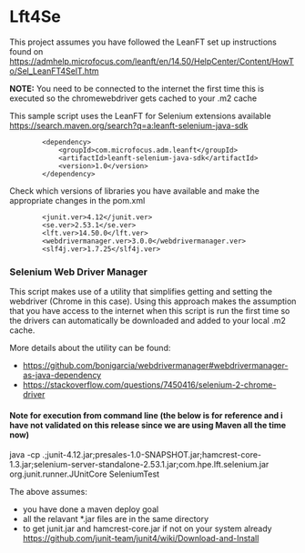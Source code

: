 # Lft4Se
This project assumes you have followed the LeanFT set up instructions found on https://admhelp.microfocus.com/leanft/en/14.50/HelpCenter/Content/HowTo/Sel_LeanFT4SelT.htm

**NOTE:** You need to be connected to the internet the first time this is executed so the chromewebdriver gets cached to your .m2 cache

This sample script uses the LeanFT for Selenium extensions available https://search.maven.org/search?q=a:leanft-selenium-java-sdk
```
        <dependency>
            <groupId>com.microfocus.adm.leanft</groupId>
            <artifactId>leanft-selenium-java-sdk</artifactId>
            <version>1.0</version>
        </dependency>
```

Check which versions of libraries you have available and make the appropriate changes in the pom.xml

```
        <junit.ver>4.12</junit.ver>
        <se.ver>2.53.1</se.ver>
        <lft.ver>14.50.0</lft.ver>
        <webdrivermanager.ver>3.0.0</webdrivermanager.ver>
        <slf4j.ver>1.7.25</slf4j.ver>
```

### Selenium Web Driver Manager
This script makes use of a utility that simplifies getting and setting the webdriver (Chrome in this case).  Using this approach makes the assumption that you have access to the internet when this script is run the first time so the drivers can automatically be downloaded and added to your local .m2 cache.

More details about the utility can be found:

* https://github.com/bonigarcia/webdrivermanager#webdrivermanager-as-java-dependency
* https://stackoverflow.com/questions/7450416/selenium-2-chrome-driver

#### Note for execution from command line (the below is for reference and i have not validated on this release since we are using Maven all the time now)
java -cp .;junit-4.12.jar;presales-1.0-SNAPSHOT.jar;hamcrest-core-1.3.jar;selenium-server-standalone-2.53.1.jar;com.hpe.lft.selenium.jar org.junit.runner.JUnitCore SeleniumTest

The above assumes:
- you have done a maven deploy goal
- all the relavant *.jar files are in the same directory
- to get junit.jar and hamcrest-core.jar if not on your system already https://github.com/junit-team/junit4/wiki/Download-and-Install

